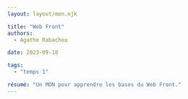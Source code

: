 ```yaml
---
layout: layout/mon.njk

title: "Web Front"
authors:
  - Agathe Rabachou

date: 2023-09-18

tags: 
  - "temps 1"

résumé: "Un MON pour apprendre les bases du Web Front."
---
```

